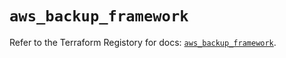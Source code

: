 # `aws_backup_framework`

Refer to the Terraform Registory for docs: [`aws_backup_framework`](https://registry.terraform.io/providers/hashicorp/aws/5.21.0/docs/resources/backup_framework).
